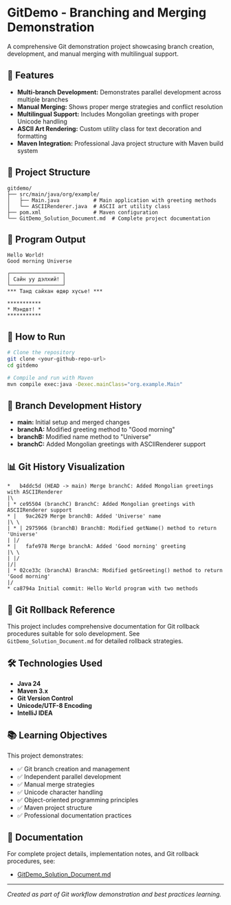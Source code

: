 # GitDemo - Branching and Merging Demonstration

A comprehensive Git demonstration project showcasing branch creation, development, and manual merging with multilingual support.

## 🚀 Features

- **Multi-branch Development:** Demonstrates parallel development across multiple branches
- **Manual Merging:** Shows proper merge strategies and conflict resolution
- **Multilingual Support:** Includes Mongolian greetings with proper Unicode handling
- **ASCII Art Rendering:** Custom utility class for text decoration and formatting
- **Maven Integration:** Professional Java project structure with Maven build system

## 📁 Project Structure

```
gitdemo/
├── src/main/java/org/example/
│   ├── Main.java           # Main application with greeting methods
│   └── ASCIIRenderer.java  # ASCII art utility class
├── pom.xml                 # Maven configuration
└── GitDemo_Solution_Document.md  # Complete project documentation
```

## 🌟 Program Output

```
Hello World!
Good morning Universe

┌─────────────────┐
│ Сайн уу дэлхий! │
└─────────────────┘
*** Танд сайхан өдөр хүсье! ***

***********
* Мэндвт! *
***********
```

## 🔧 How to Run

```bash
# Clone the repository
git clone <your-github-repo-url>
cd gitdemo

# Compile and run with Maven
mvn compile exec:java -Dexec.mainClass="org.example.Main"
```

## 🌿 Branch Development History

- **main:** Initial setup and merged changes
- **branchA:** Modified greeting method to "Good morning"
- **branchB:** Modified name method to "Universe" 
- **branchC:** Added Mongolian greetings with ASCIIRenderer support

## 📊 Git History Visualization

```
*   b4ddc5d (HEAD -> main) Merge branchC: Added Mongolian greetings with ASCIIRenderer
|\  
| * ce95504 (branchC) BranchC: Added Mongolian greetings with ASCIIRenderer support
* |   9ac2629 Merge branchB: Added 'Universe' name
|\ \  
| * | 2975966 (branchB) BranchB: Modified getName() method to return 'Universe'
| |/  
* |   fafe978 Merge branchA: Added 'Good morning' greeting
|\ \  
| |/  
|/|   
| * 02ce33c (branchA) BranchA: Modified getGreeting() method to return 'Good morning'
|/  
* ca8794a Initial commit: Hello World program with two methods
```

## 🔄 Git Rollback Reference

This project includes comprehensive documentation for Git rollback procedures suitable for solo development. See `GitDemo_Solution_Document.md` for detailed rollback strategies.

## 🛠️ Technologies Used

- **Java 24**
- **Maven 3.x**
- **Git Version Control**
- **Unicode/UTF-8 Encoding**
- **IntelliJ IDEA**

## 📚 Learning Objectives

This project demonstrates:
- ✅ Git branch creation and management
- ✅ Independent parallel development
- ✅ Manual merge strategies
- ✅ Unicode character handling
- ✅ Object-oriented programming principles
- ✅ Maven project structure
- ✅ Professional documentation practices

## 📄 Documentation

For complete project details, implementation notes, and Git rollback procedures, see:
- [GitDemo_Solution_Document.md](GitDemo_Solution_Document.md)

---
*Created as part of Git workflow demonstration and best practices learning.*